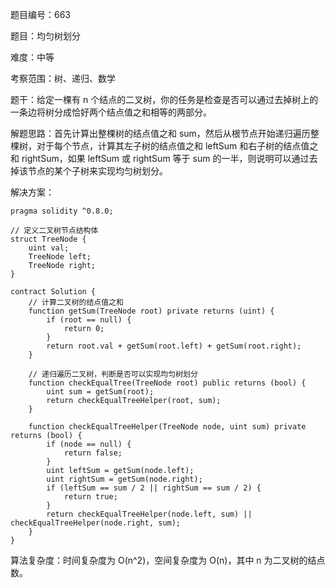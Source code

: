 题目编号：663

题目：均匀树划分

难度：中等

考察范围：树、递归、数学

题干：给定一棵有 n 个结点的二叉树，你的任务是检查是否可以通过去掉树上的一条边将树分成恰好两个结点值之和相等的两部分。

解题思路：首先计算出整棵树的结点值之和 sum，然后从根节点开始递归遍历整棵树，对于每个节点，计算其左子树的结点值之和 leftSum 和右子树的结点值之和 rightSum，如果 leftSum 或 rightSum 等于 sum 的一半，则说明可以通过去掉该节点的某个子树来实现均匀树划分。

解决方案：

```
pragma solidity ^0.8.0;

// 定义二叉树节点结构体
struct TreeNode {
    uint val;
    TreeNode left;
    TreeNode right;
}

contract Solution {
    // 计算二叉树的结点值之和
    function getSum(TreeNode root) private returns (uint) {
        if (root == null) {
            return 0;
        }
        return root.val + getSum(root.left) + getSum(root.right);
    }

    // 递归遍历二叉树，判断是否可以实现均匀树划分
    function checkEqualTree(TreeNode root) public returns (bool) {
        uint sum = getSum(root);
        return checkEqualTreeHelper(root, sum);
    }

    function checkEqualTreeHelper(TreeNode node, uint sum) private returns (bool) {
        if (node == null) {
            return false;
        }
        uint leftSum = getSum(node.left);
        uint rightSum = getSum(node.right);
        if (leftSum == sum / 2 || rightSum == sum / 2) {
            return true;
        }
        return checkEqualTreeHelper(node.left, sum) || checkEqualTreeHelper(node.right, sum);
    }
}
```

算法复杂度：时间复杂度为 O(n^2)，空间复杂度为 O(n)，其中 n 为二叉树的结点数。